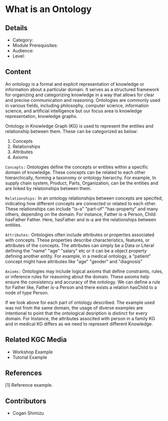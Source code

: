 # What is an Ontology
## Details
* Category: [](../categories/.md)
* Module Prerequisites: [](../modules/.md)
* Audience: [](../audiences/.md)
* Level: [](../levels/.md)

## Content
An ontology is a formal and explicit representation of knowledge or information about a particular domain. It serves as a structured framework for organizing and categorizing knowledge in a way that allows for clear and precise communication and reasoning. Ontologies are commonly used in various fields, including philosophy, computer science, information science, and artificial intelligence but our focus area is knowledge representation, knowledge graphs.

Ontology in Knowledge Graph (KG) is used to represent the entities and relationship between them. These can be categorized as below:
1. Concepts
2. Relationships
3. Attributes
4. Axioms

`Concepts:` Ontologies define the concepts or entities within a specific domain of knowledge. These concepts can be related to each other hierarchically, forming a taxonomy or ontology hierarchy. For example, In supply chain system, Product, Parts, Organization, can be the entities and are linked by relatoinships between them.

`Relationships:` In an ontology relationships between concepts are specifed, indicating how different concepts are connected or related to each other. These relationships can include "is-a" "part-of" "has-property" and many others, depending on the domain. For instance, Father is-a Person, Child hasFather Father. Here, hasFather and is-a are the relationships between entities.

`Attributes:` Ontologies often include attributes or properties associated with concepts. These properties describe characteristics, features, or attributes of the concepts. The attributes can simply be a Data or Literal defining the "name" "age" "salary" etc or it can be a object property defining another entity. For example, in a medical ontology, a "patient" concept might have attributes like "age" "gender" and "diagnosis"

`Axioms:` Ontologies may include logical axioms that define constraints, rules, or inference rules for reasoning about the domain. These axioms help ensure the consistency and accuracy of the ontology. We can define a rule for Father like, Father is-a Person and there exists a relation hasChild to a node of type Person.

If we look above for each part of ontology described. The example used was not from the same domain, the usage of diverse examples are intentional to point that the ontological desription is distinct for every domain. For Instance, the attributes associted with person in a family KG and in medical KG differs as we need to represent different Knowledge.

## Related KGC Media
* Workshop Example
* Tutorial Example

## References
[1] Reference example.

## Contributors
* Cogan Shimizu
